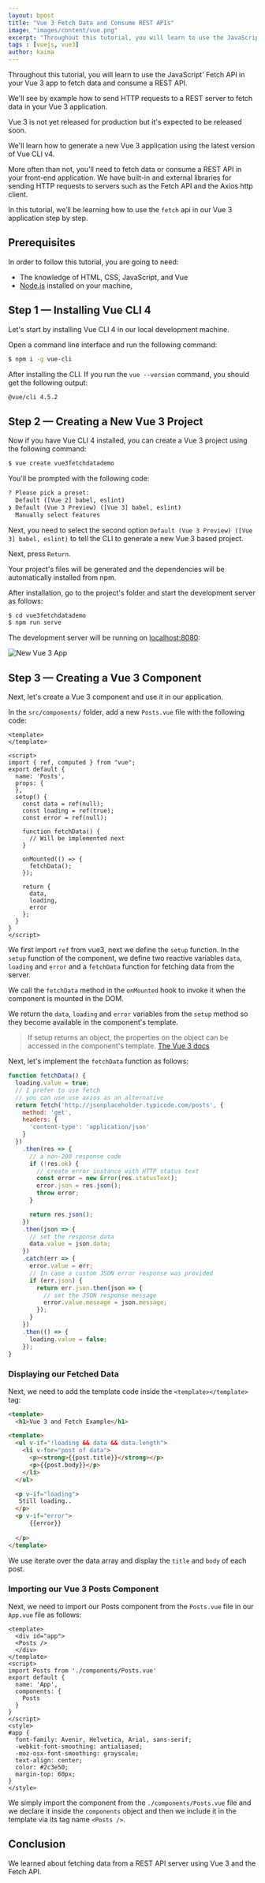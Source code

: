 ```yaml
---
layout: bpost
title: "Vue 3 Fetch Data and Consume REST APIs"
image: "images/content/vue.png"
excerpt: "Throughout this tutorial, you will learn to use the JavaScript Fetch API in your Vue 3 app to fetch data and consume a REST API" 
tags : [vuejs, vue3]
author: kaima 
---
```


Throughout this tutorial, you will learn to use the JavaScript' Fetch API  in your Vue 3 app to fetch data and consume a REST API. 

We'll see by example how to send HTTP requests to a REST server to fetch data in your Vue 3 application.


Vue 3 is not yet released for production but it's expected to be released soon.

We'll learn how to generate a new Vue 3 application using the latest version of Vue CLI v4.


More often than not, you'll need to fetch data or consume a REST API in your front-end application. We have built-in and external libraries for sending HTTP requests to servers such as the Fetch API and the Axios http client. 


In this tutorial, we’ll be learning how to use the `fetch` api in our Vue 3 application step by step.


## Prerequisites

In order to follow this tutorial, you are going to need:

-   The knowledge of HTML, CSS, JavaScript, and Vue
-   [Node.js](https://nodejs.org/en/) installed on your machine,


## Step 1 — Installing Vue CLI 4

Let's start by installing Vue CLI 4 in our local development machine.

Open a command line interface and run the following command:

```bash
$ npm i -g vue-cli
```

After installing the CLI. If you run the `vue --version` command, you should get the following output:

```bash
@vue/cli 4.5.2
```

## Step 2 — Creating a New Vue 3 Project

Now if you have Vue CLI 4 installed, you can create a Vue 3 project using the following command:

```bash
$ vue create vue3fetchdatademo
```

You'll be prompted with the following code:

```bash
? Please pick a preset: 
  Default ([Vue 2] babel, eslint) 
❯ Default (Vue 3 Preview) ([Vue 3] babel, eslint) 
  Manually select features 
```

Next, you need to select the second option `Default (Vue 3 Preview) ([Vue 3] babel, eslint)` to tell the CLI to generate a new Vue 3 based project.

Next, press `Return`.

Your project's files will be generated and the dependencies will be automatically installed from npm.

After installation, go to the project's folder and start the development server as follows: 

```bash
$ cd vue3fetchdatademo
$ npm run serve
```

The development server will be running on  [localhost:8080](http://localhost:8080/):

![New Vue 3 App](https://www.techiediaries.com/ezoimgfmt/dab1nmslvvntp.cloudfront.net/wp-content/uploads/2018/02/1519855496vuejs-article-template.png?ezimgfmt=rs:730x547/rscb1/ng:webp/ngcb1)

## Step 3 — Creating a Vue 3 Component

Next, let's create a Vue 3 component and use it in our application. 

In the `src/components/` folder, add a new `Posts.vue`  file with the following code:

```markup
<template>
</template>

<script>
import { ref, computed } from "vue";
export default {
  name: 'Posts',
  props: {
  },
  setup() {
    const data = ref(null);
    const loading = ref(true);
    const error = ref(null);

    function fetchData() {
      // Will be implemented next
    }
        
    onMounted(() => {
      fetchData();
    });
    
    return {
      data,
      loading,
      error
    };
  }
}
</script>
```

We first import `ref` from vue3, next we define the `setup` function. In the `setup` function of the component, we define two reactive variables `data`, `loading` and `error` and a `fetchData`  function for fetching data from the server. 

We call the `fetchData` method in the `onMounted` hook to invoke it when the component is mounted in the DOM.

We return the `data`, `loading` and `error` variables from the `setup` method so they become available in the component's template.

>If setup returns an object, the properties on the object can be accessed in the component's template. [The Vue 3 docs](https://v3.vuejs.org/guide/composition-api-setup.html)

Next, let's implement the `fetchData` function as follows:

```js
function fetchData() {
  loading.value = true;
  // I prefer to use fetch
  // you can use use axios as an alternative
  return fetch('http://jsonplaceholder.typicode.com/posts', {
    method: 'get',
    headers: {
      'content-type': 'application/json'
    }
  })
    .then(res => {
      // a non-200 response code
      if (!res.ok) {
        // create error instance with HTTP status text
        const error = new Error(res.statusText);
        error.json = res.json();
        throw error;
      }

      return res.json();
    })
    .then(json => {
      // set the response data
      data.value = json.data;
    })
    .catch(err => {
      error.value = err;
      // In case a custom JSON error response was provided
      if (err.json) {
        return err.json.then(json => {
          // set the JSON response message
          error.value.message = json.message;
        });
      }
    })
    .then(() => {
      loading.value = false;
    });
}
```

### Displaying our Fetched Data 

Next, we need to add the template code inside the `<template></template>` tag:

```html
<template>
  <h1>Vue 3 and Fetch Example</h1>

<template>
  <ul v-if="!loading && data && data.length">
    <li v-for="post of data">
      <p><strong>{{post.title}}</strong></p>
      <p>{{post.body}}</p>
    </li>
  </ul>

  <p v-if="loading">
   Still loading..
  </p>
  <p v-if="error">
      {{error}}
    
  </p>
</template>
```

We use iterate over the data array and display the `title` and `body` of each post.

### Importing our Vue 3 Posts Component

Next, we need to import our Posts component from the `Posts.vue` file in our  `App.vue` file  as follows:

```markup
<template>
  <div id="app">
  <Posts />
  </div>
</template>
<script>
import Posts from './components/Posts.vue'
export default {
  name: 'App',
  components: {
    Posts
  }
}
</script>
<style>
#app {
  font-family: Avenir, Helvetica, Arial, sans-serif;
  -webkit-font-smoothing: antialiased;
  -moz-osx-font-smoothing: grayscale;
  text-align: center;
  color: #2c3e50;
  margin-top: 60px;
}
</style>
```

We simply import the component from the `./components/Posts.vue` file and we declare it inside the `components` object and then we include it in the template via its tag name `<Posts />`.


## Conclusion

We learned about fetching data from a REST API server using Vue 3 and the Fetch API.
